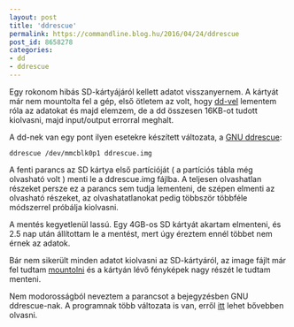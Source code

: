 ```yaml
---
layout: post
title: 'ddrescue'
permalink: https://commandline.blog.hu/2016/04/24/ddrescue
post_id: 8658278
categories: 
- dd
- ddrescue
---
```


Egy rokonom hibás SD-kártyájáról kellett adatot visszanyernem. A kártyát már nem mountolta fel a gép, első ötletem az volt, hogy 
[dd-vel](http://commandline.blog.hu/2011/11/13/dd_merevlemez_backup) lementem róla az adatokat és majd elemzem, de a dd összesen 16KB-ot tudott kiolvasni, majd input/output errorral meghalt.

A dd-nek van egy pont ilyen esetekre készített változata, a 
[GNU ddrescue](https://www.gnu.org/software/ddrescue/):

```
ddrescue /dev/mmcblk0p1 ddrescue.img
```

A fenti parancs az SD kártya első partícióját ( a partíciós tábla még olvasható volt ) menti le a ddrescue.img fájlba. A teljesen olvashatlan részeket persze ez a parancs sem tudja lementeni, de szépen elmenti az olvasható részeket, az olvashatatlanokat pedig többször többféle módszerrel próbálja kiolvasni.

A mentés kegyetlenül lassú. Egy 4GB-os SD kártyát akartam elmenteni, és 2.5 nap után állítottam le a mentést, mert úgy éreztem ennél többet nem érnek az adatok.

Bár nem sikerült minden adatot kiolvasni az SD-kártyáról, az image fájlt már fel tudtam 
[mountolni](http://commandline.blog.hu/2010/06/06/iso_mount) és a kártyán lévő fényképek nagy részét le tudtam menteni.

Nem modorosságból neveztem a parancsot a bejegyzésben GNU ddrescue-nak. A programnak több változata is van, erről 
[itt](http://askubuntu.com/a/211579) lehet bővebben olvasni.